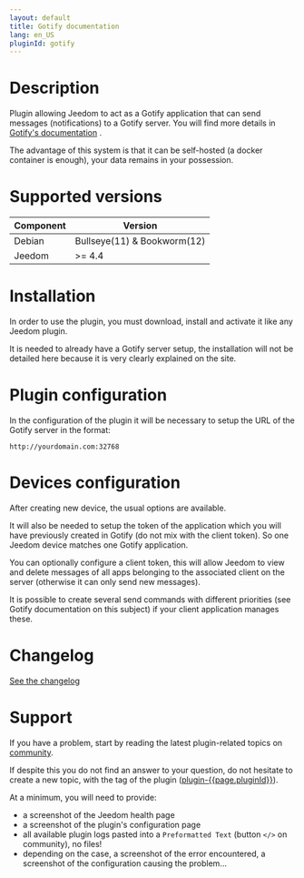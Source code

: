 ```yaml
---
layout: default
title: Gotify documentation
lang: en_US
pluginId: gotify
---
```


# Description

Plugin allowing Jeedom to act as a Gotify application that can send messages (notifications) to a Gotify server.
You will find more details in <a href="https://gotify.net/docs/" target="_blank">Gotify's documentation</a> .

The advantage of this system is that it can be self-hosted (a docker container is enough), your data remains in your possession.

# Supported versions

| Component | Version                     |
|-----------|-----------------------------|
| Debian    | Bullseye(11) & Bookworm(12) |
| Jeedom    | >= 4.4                      |

# Installation

In order to use the plugin, you must download, install and activate it like any Jeedom plugin.

It is needed to already have a Gotify server setup, the installation will not be detailed here because it is very clearly explained on the site.

# Plugin configuration

In the configuration of the plugin it will be necessary to setup the URL of the Gotify server in the format:

```HTTP
http://yourdomain.com:32768
```

# Devices configuration

After creating new device, the usual options are available.

It will also be needed to setup the token of the application which you will have previously created in Gotify (do not mix with the client token).
So one Jeedom device matches one Gotify application.

You can optionally configure a client token, this will allow Jeedom to view and delete messages of all apps belonging to the associated client on the server (otherwise it can only send new messages).

It is possible to create several send commands with different priorities (see Gotify documentation on this subject) if your client application manages these.

# Changelog

[See the changelog](./changelog)

# Support

If you have a problem, start by reading the latest plugin-related topics on [community]({{site.forum}}/tag/plugin-{{page.pluginId}}).

If despite this you do not find an answer to your question, do not hesitate to create a new topic, with the tag of the plugin ([plugin-{{page.pluginId}}]({{site.forum}}/tag/plugin-{{page.pluginId}})).

At a minimum, you will need to provide:

- a screenshot of the Jeedom health page
- a screenshot of the plugin's configuration page
- all available plugin logs pasted into a `Preformatted Text` (button `</>` on community), no files!
- depending on the case, a screenshot of the error encountered, a screenshot of the configuration causing the problem...
